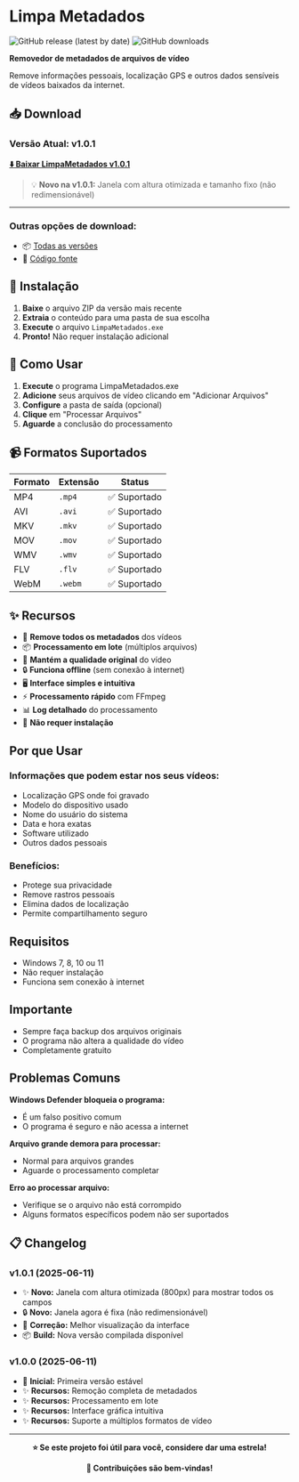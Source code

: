 # Limpa Metadados

![GitHub release (latest by date)](https://img.shields.io/github/v/release/jbrunops/limpa-metadados)
![GitHub downloads](https://img.shields.io/github/downloads/jbrunops/limpa-metadados/total)

**Removedor de metadados de arquivos de vídeo**

Remove informações pessoais, localização GPS e outros dados sensíveis de vídeos baixados da internet.

## 📥 Download

### Versão Atual: v1.0.1

**[⬇️ Baixar LimpaMetadados v1.0.1](https://github.com/jbrunops/limpa-metadados/archive/refs/tags/v1.0.1.zip)**

> 💡 **Novo na v1.0.1:** Janela com altura otimizada e tamanho fixo (não redimensionável)

---

### Outras opções de download:
- 📦 [Todas as versões](https://github.com/jbrunops/limpa-metadados/releases)
- 🔧 [Código fonte](https://github.com/jbrunops/limpa-metadados/archive/refs/heads/main.zip)

## 🚀 Instalação

1. **Baixe** o arquivo ZIP da versão mais recente
2. **Extraia** o conteúdo para uma pasta de sua escolha
3. **Execute** o arquivo `LimpaMetadados.exe`
4. **Pronto!** Não requer instalação adicional

## 📖 Como Usar

1. **Execute** o programa LimpaMetadados.exe
2. **Adicione** seus arquivos de vídeo clicando em "Adicionar Arquivos"
3. **Configure** a pasta de saída (opcional)
4. **Clique** em "Processar Arquivos"
5. **Aguarde** a conclusão do processamento

## 📹 Formatos Suportados

| Formato | Extensão | Status |
|---------|----------|--------|
| MP4     | `.mp4`   | ✅ Suportado |
| AVI     | `.avi`   | ✅ Suportado |
| MKV     | `.mkv`   | ✅ Suportado |
| MOV     | `.mov`   | ✅ Suportado |
| WMV     | `.wmv`   | ✅ Suportado |
| FLV     | `.flv`   | ✅ Suportado |
| WebM    | `.webm`  | ✅ Suportado |

## ✨ Recursos

- 🧹 **Remove todos os metadados** dos vídeos
- 📦 **Processamento em lote** (múltiplos arquivos)
- 🎯 **Mantém a qualidade original** do vídeo
- 🔒 **Funciona offline** (sem conexão à internet)
- 🖥️ **Interface simples e intuitiva**
- ⚡ **Processamento rápido** com FFmpeg
- 📊 **Log detalhado** do processamento
- 🔧 **Não requer instalação**

## Por que Usar

### Informações que podem estar nos seus vídeos:
- Localização GPS onde foi gravado
- Modelo do dispositivo usado
- Nome do usuário do sistema
- Data e hora exatas
- Software utilizado
- Outros dados pessoais

### Benefícios:
- Protege sua privacidade
- Remove rastros pessoais
- Elimina dados de localização
- Permite compartilhamento seguro

## Requisitos

- Windows 7, 8, 10 ou 11
- Não requer instalação
- Funciona sem conexão à internet

## Importante

- Sempre faça backup dos arquivos originais
- O programa não altera a qualidade do vídeo
- Completamente gratuito

## Problemas Comuns

**Windows Defender bloqueia o programa:**
- É um falso positivo comum
- O programa é seguro e não acessa a internet

**Arquivo grande demora para processar:**
- Normal para arquivos grandes
- Aguarde o processamento completar

**Erro ao processar arquivo:**
- Verifique se o arquivo não está corrompido
- Alguns formatos específicos podem não ser suportados

## 📋 Changelog

### v1.0.1 (2025-06-11)
- ✨ **Novo:** Janela com altura otimizada (800px) para mostrar todos os campos
- 🔒 **Novo:** Janela agora é fixa (não redimensionável)
- 🐛 **Correção:** Melhor visualização da interface
- 📦 **Build:** Nova versão compilada disponível

### v1.0.0 (2025-06-11)
- 🎉 **Inicial:** Primeira versão estável
- ✨ **Recursos:** Remoção completa de metadados
- ✨ **Recursos:** Processamento em lote
- ✨ **Recursos:** Interface gráfica intuitiva
- ✨ **Recursos:** Suporte a múltiplos formatos de vídeo

---

<div align="center">

**⭐ Se este projeto foi útil para você, considere dar uma estrela!**

**🤝 Contribuições são bem-vindas!**

</div>